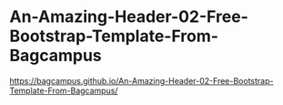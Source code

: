# An-Amazing-Header-02-Free-Bootstrap-Template-From-Bagcampus
 
https://bagcampus.github.io/An-Amazing-Header-02-Free-Bootstrap-Template-From-Bagcampus/
